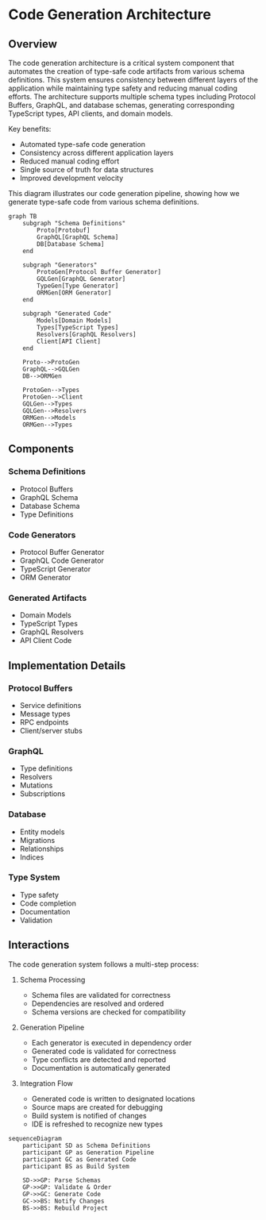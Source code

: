 # Code Generation Architecture

## Overview

The code generation architecture is a critical system component that automates the creation of type-safe code artifacts from various schema definitions. This system ensures consistency between different layers of the application while maintaining type safety and reducing manual coding efforts. The architecture supports multiple schema types including Protocol Buffers, GraphQL, and database schemas, generating corresponding TypeScript types, API clients, and domain models.

Key benefits:
- Automated type-safe code generation
- Consistency across different application layers
- Reduced manual coding effort
- Single source of truth for data structures
- Improved development velocity

This diagram illustrates our code generation pipeline, showing how we generate type-safe code from various schema definitions.

```mermaid
graph TB
    subgraph "Schema Definitions"
        Proto[Protobuf]
        GraphQL[GraphQL Schema]
        DB[Database Schema]
    end

    subgraph "Generators"
        ProtoGen[Protocol Buffer Generator]
        GQLGen[GraphQL Generator]
        TypeGen[Type Generator]
        ORMGen[ORM Generator]
    end

    subgraph "Generated Code"
        Models[Domain Models]
        Types[TypeScript Types]
        Resolvers[GraphQL Resolvers]
        Client[API Client]
    end

    Proto-->ProtoGen
    GraphQL-->GQLGen
    DB-->ORMGen

    ProtoGen-->Types
    ProtoGen-->Client
    GQLGen-->Types
    GQLGen-->Resolvers
    ORMGen-->Models
    ORMGen-->Types
```

## Components

### Schema Definitions

- Protocol Buffers
- GraphQL Schema
- Database Schema
- Type Definitions

### Code Generators

- Protocol Buffer Generator
- GraphQL Code Generator
- TypeScript Generator
- ORM Generator

### Generated Artifacts

- Domain Models
- TypeScript Types
- GraphQL Resolvers
- API Client Code

## Implementation Details

### Protocol Buffers

- Service definitions
- Message types
- RPC endpoints
- Client/server stubs

### GraphQL

- Type definitions
- Resolvers
- Mutations
- Subscriptions

### Database

- Entity models
- Migrations
- Relationships
- Indices

### Type System

- Type safety
- Code completion
- Documentation
- Validation

## Interactions

The code generation system follows a multi-step process:

1. Schema Processing
   - Schema files are validated for correctness
   - Dependencies are resolved and ordered
   - Schema versions are checked for compatibility

2. Generation Pipeline
   - Each generator is executed in dependency order
   - Generated code is validated for correctness
   - Type conflicts are detected and reported
   - Documentation is automatically generated

3. Integration Flow
   - Generated code is written to designated locations
   - Source maps are created for debugging
   - Build system is notified of changes
   - IDE is refreshed to recognize new types

```mermaid
sequenceDiagram
    participant SD as Schema Definitions
    participant GP as Generation Pipeline
    participant GC as Generated Code
    participant BS as Build System

    SD->>GP: Parse Schemas
    GP->>GP: Validate & Order
    GP->>GC: Generate Code
    GC->>BS: Notify Changes
    BS->>BS: Rebuild Project
```
